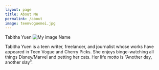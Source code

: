 ```yaml
---
layout: page
title: About Me
permalink: /about
image: teenvoguemei.jpg
---
```


Tabitha Yuen
![My image Name](/assets/images/teenvoguemei.jpg)

Tabitha Yuen is a teen writer, freelancer, and journalist whose works have appeared in Teen Vogue and Cherry Picks. She enjoys binge-watching all things Disney/Marvel and petting her cats. Her life motto is “Another day, another slay”.
